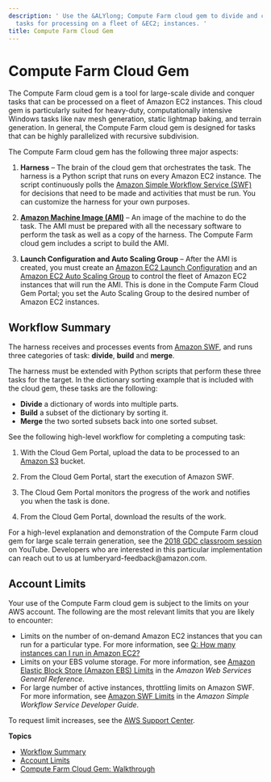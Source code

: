 ```yaml
---
description: ' Use the &ALYlong; Compute Farm cloud gem to divide and conquer large-scale
  tasks for processing on a fleet of &EC2; instances. '
title: Compute Farm Cloud Gem
---
```

# Compute Farm Cloud Gem<a name="cloud-canvas-cloud-gem-compute-farm"></a>

The Compute Farm cloud gem is a tool for large\-scale divide and conquer tasks that can be processed on a fleet of Amazon EC2 instances\. This cloud gem is particularly suited for heavy\-duty, computationally intensive Windows tasks like nav mesh generation, static lightmap baking, and terrain generation\. In general, the Compute Farm cloud gem is designed for tasks that can be highly parallelized with recursive subdivision\.

The Compute Farm cloud gem has the following three major aspects: 

1. **Harness** – The brain of the cloud gem that orchestrates the task\. The harness is a Python script that runs on every Amazon EC2 instance\. The script continuously polls the [Amazon Simple Workflow Service \(SWF\)](https://aws.amazon.com/swf/) for decisions that need to be made and activities that must be run\. You can customize the harness for your own purposes\.

1. **[Amazon Machine Image \(AMI\)](https://docs.aws.amazon.com/AWSEC2/latest/UserGuide/AMIs.html)** – An image of the machine to do the task\. The AMI must be prepared with all the necessary software to perform the task as well as a copy of the harness\. The Compute Farm cloud gem includes a script to build the AMI\.

1. **Launch Configuration and Auto Scaling Group** – After the AMI is created, you must create an [Amazon EC2 Launch Configuration](https://docs.aws.amazon.com/autoscaling/ec2/userguide/LaunchConfiguration.html) and an [Amazon EC2 Auto Scaling Group](https://docs.aws.amazon.com/autoscaling/ec2/userguide/AutoScalingGroup.html) to control the fleet of Amazon EC2 instances that will run the AMI\. This is done in the Compute Farm Cloud Gem Portal; you set the Auto Scaling Group to the desired number of Amazon EC2 instances\.

## Workflow Summary<a name="cloud-canvas-cloud-gem-compute-farm-workflow-summary"></a>

The harness receives and processes events from [Amazon SWF](https://aws.amazon.com/swf/), and runs three categories of task: **divide**, **build** and **merge**\.

The harness must be extended with Python scripts that perform these three tasks for the target\. In the dictionary sorting example that is included with the cloud gem, these tasks are the following:
+ **Divide** a dictionary of words into multiple parts\.
+ **Build** a subset of the dictionary by sorting it\.
+ **Merge** the two sorted subsets back into one sorted subset\.

See the following high\-level workflow for completing a computing task:

1. With the Cloud Gem Portal, upload the data to be processed to an [Amazon S3](https://aws.amazon.com/s3/) bucket\.

1. From the Cloud Gem Portal, start the execution of Amazon SWF\.

1. The Cloud Gem Portal monitors the progress of the work and notifies you when the task is done\.

1. From the Cloud Gem Portal, download the results of the work\.

For a high\-level explanation and demonstration of the Compute Farm cloud gem for large scale terrain generation, see the [2018 GDC classroom session](https://www.youtube.com/watch?v=STZLqIx13Ps) on YouTube\. Developers who are interested in this particular implementation can reach out to us at lumberyard\-feedback@amazon\.com\.

## Account Limits<a name="cloud-canvas-cloud-gem-compute-farm-account-limits"></a>

Your use of the Compute Farm cloud gem is subject to the limits on your AWS account\. The following are the most relevant limits that you are likely to encounter:
+ Limits on the number of on\-demand Amazon EC2 instances that you can run for a particular type\. For more information, see [Q: How many instances can I run in Amazon EC2?](https://aws.amazon.com/ec2/faqs/#How_many_instances_can_I_run_in_Amazon_EC2)
+ Limits on your EBS volume storage\. For more information, see [Amazon Elastic Block Store \(Amazon EBS\) Limits](https://docs.aws.amazon.com/general/latest/gr/aws_service_limits.html#limits_ebs) in the *Amazon Web Services General Reference*\.
+ For large number of active instances, throttling limits on Amazon SWF\. For more information, see [Amazon SWF Limits](https://docs.aws.amazon.com/amazonswf/latest/developerguide/swf-dg-limits.html) in the *Amazon Simple Workflow Service Developer Guide*\.

To request limit increases, see the [AWS Support Center](https://console.aws.amazon.com/support/home#/)\.

**Topics**
+ [Workflow Summary](#cloud-canvas-cloud-gem-compute-farm-workflow-summary)
+ [Account Limits](#cloud-canvas-cloud-gem-compute-farm-account-limits)
+ [Compute Farm Cloud Gem: Walkthrough](compute-farm-cloud-gem-walkthrough.md)